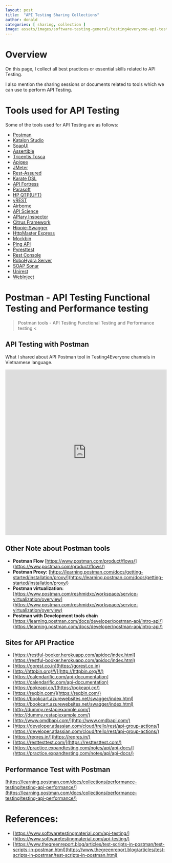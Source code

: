```yaml
---
layout: post
title:  "API Testing Sharing Collections"
author: donald
categories: [ sharing, collection ]
image: assets/images/software-testing-general/testing4everyone-api-testing.png
---
```

# Overview

On this page, I collect all best practices or essential skills related to API Testing.

I also mention the sharing sessions or documents related to tools which we can use to perform API Testing.

# **Tools used for API Testing**

Some of the tools used for API Testing are as follows:

- [Postman](https://www.softwaretestingmaterial.com/postman-tutorial/)
- [Katalon Studio](https://www.softwaretestingmaterial.com/katalon-studio-tutorial/)
- [SoapUI](https://www.soapui.org/)
- [Assertible](https://assertible.com/)
- [Tricentis Tosca](https://www.tricentis.com/software-testing-tools/)
- [Apigee](https://apigee.com/)
- [JMeter](https://jmeter.apache.org/)
- [Rest-Assured](http://rest-assured.io/)
- [Karate DSL](https://github.com/intuit/karate)
- [API Fortress](http://apifortress.com/)
- [Parasoft](https://www.parasoft.com/)
- [HP QTP(UFT)](https://software.microfocus.com/)
- [vREST](https://vrest.io/)
- [Airborne](https://github.com/brooklynDev/airborne)
- [API Science](https://www.apiscience.com/)
- [APIary Inspector](https://help.apiary.io/tools/api-inspector/)
- [Citrus Framework](https://citrusframework.org/)
- [Hippie-Swagger](https://github.com/CacheControl/hippie-swagger)
- [HttpMaster Express](https://www.httpmaster.net/)
- [Mockbin](http://mockbin.org/)
- [Ping API](https://ping-api.com/)
- [Pyresttest](https://github.com/svanoort/pyresttest)
- [Rest Console](https://github.com/ahmadnassri/restconsole)
- [RoboHydra Server](http://robohydra.org/)
- [SOAP Sonar](http://www.crosschecknet.com/products/soapsonar.php)
- [Unirest](https://www.npmjs.com/package/unirest)
- [WebInject](http://www.webinject.org/)

# Postman - API Testing Functional Testing and Performance testing

> Postman tools - API Testing Functional Testing and Performance testing <

## API Testing with Postman
What I shared about API Postman tool in Testing4Everyone channels in Vietnamese language.

<p><iframe style="width:100%;" height="515" src="https://www.youtube.com/embed/qiKU4YpTFxA?si=D96Rd6oWw3Kavmua" frameborder="0" allowfullscreen></iframe></p>

## Other Note about Postman tools
- **Postman Flow** [https://www.postman.com/product/flows/](https://www.postman.com/product/flows/)
- **Postman Proxy:** [https://learning.postman.com/docs/getting-started/installation/proxy/](https://learning.postman.com/docs/getting-started/installation/proxy/)
- **Postman virtualization:** [https://www.postman.com/reshmidxc/workspace/service-virtualization/overview](https://www.postman.com/reshmidxc/workspace/service-virtualization/overview)
- **Postman with Development tools chain** [https://learning.postman.com/docs/developer/postman-api/intro-api/](https://learning.postman.com/docs/developer/postman-api/intro-api/)

## Sites for API Practice
- [https://restful-booker.herokuapp.com/apidoc/index.html](https://restful-booker.herokuapp.com/apidoc/index.html)
- [https://gorest.co.in](https://gorest.co.in)
- [http://httpbin.org/#/](http://httpbin.org/#/)
- [https://calendarific.com/api-documentation](https://calendarific.com/api-documentation)
- [https://pokeapi.co/](https://pokeapi.co/)
- [https://reqbin.com/](https://reqbin.com/)
- [https://bookcart.azurewebsites.net/swagger/index.html](https://bookcart.azurewebsites.net/swagger/index.html)
- [http://dummy.restapiexample.com/](http://dummy.restapiexample.com/)
- [http://www.omdbapi.com/](http://www.omdbapi.com/)
- [https://developer.atlassian.com/cloud/trello/rest/api-group-actions/](https://developer.atlassian.com/cloud/trello/rest/api-group-actions/)
- [https://reqres.in/](https://reqres.in/)
- [https://resttesttest.com/](https://resttesttest.com/)
- [https://practice.expandtesting.com/notes/api/api-docs/](https://practice.expandtesting.com/notes/api/api-docs/)

## Performance Test with Postman
[https://learning.postman.com/docs/collections/performance-testing/testing-api-performance/](https://learning.postman.com/docs/collections/performance-testing/testing-api-performance/)

# References:
- [https://www.softwaretestingmaterial.com/api-testing/](https://www.softwaretestingmaterial.com/api-testing/)
- [https://www.thegreenreport.blog/articles/test-scripts-in-postman/test-scripts-in-postman.html](https://www.thegreenreport.blog/articles/test-scripts-in-postman/test-scripts-in-postman.html)